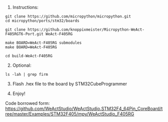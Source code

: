 1) Instructions:

```
git clone https://github.com/micropython/micropython.git
cd micropython/ports/stm32/boards

git clone https://github.com/knoppixmeister/Micropython-WeAct-F405RGT6-Port.git WeAct-F405RG

make BOARD=WeAct-F405RG submodules
make BOARD=WeAct-F405RG

cd build-WeAct-F405RG
```

2) Optional:
```
ls -lah | grep firm
```

3) Flash .hex file to the board by STM32CubeProgrammer 

4) Enjoy!

Code borrowed form: https://github.com/WeActStudio/WeActStudio.STM32F4_64Pin_CoreBoard/tree/master/Examples/STM32F405/mpy/WeActStudio_F405RG
